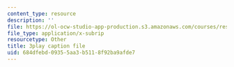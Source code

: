 ```yaml
---
content_type: resource
description: ''
file: https://ol-ocw-studio-app-production.s3.amazonaws.com/courses/res-6-008-digital-signal-processing-spring-2011/684dfebd09355aa3b5118f92ba9afde7_14Vg7GyCVLY.vtt
file_type: application/x-subrip
resourcetype: Other
title: 3play caption file
uid: 684dfebd-0935-5aa3-b511-8f92ba9afde7
---
```

